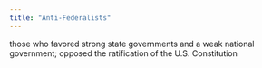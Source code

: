 ```yaml
---
title: "Anti-Federalists"
---
```

those who favored strong state governments and a weak national government; opposed the ratification of the U.S. Constitution

